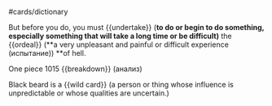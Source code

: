 #cards/dictionary 

But before you do, you must {{undertake}} (**to do or begin to do something, especially something that will take a long time or be difficult)** the {{ordeal}} (**a very unpleasant and painful or difficult experience (испытание)) **of hell. <!--SR:!2024-06-07,116,290!2024-03-13,30,275-->

One piece 1015 {{breakdown}} (анализ) <!--SR:!2024-05-04,68,315--> 

Black beard is a {{wild card}} (a person or thing whose influence is unpredictable or whose qualities are uncertain.) <!--SR:!2024-03-16,37,292-->